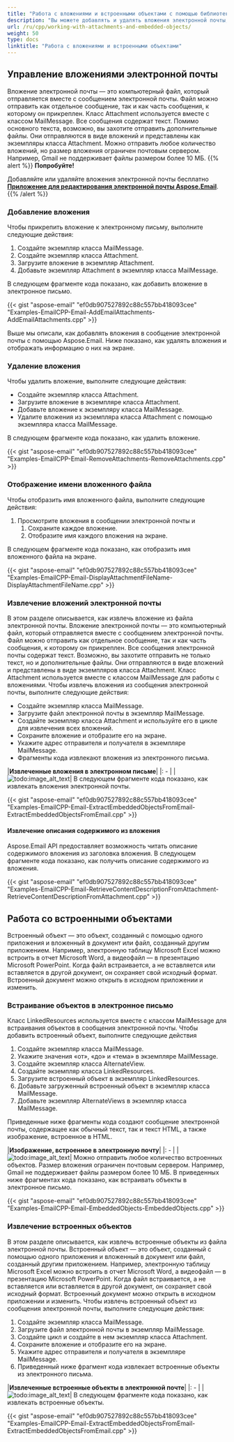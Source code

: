 ```yaml
---
title: "Работа с вложениями и встроенными объектами с помощью библиотеки C++ Email Parser"
description: "Вы можете добавлять и удалять вложения электронной почты, отображать имя файла вложений и работать со встроенными объектами с помощью API библиотеки C++ Email Parser Library."
url: /ru/cpp/working-with-attachments-and-embedded-objects/
weight: 50
type: docs
linktitle: "Работа с вложениями и встроенными объектами"
---
```


## **Управление вложениями электронной почты**
Вложение электронной почты — это компьютерный файл, который отправляется вместе с сообщением электронной почты. Файл можно отправить как отдельное сообщение, так и как часть сообщения, к которому он прикреплен. Класс Attachment используется вместе с классом MailMessage. Все сообщения содержат текст. Помимо основного текста, возможно, вы захотите отправить дополнительные файлы. Они отправляются в виде вложений и представлены как экземпляры класса Attachment. Можно отправить любое количество вложений, но размер вложения ограничен почтовым сервером. Например, Gmail не поддерживает файлы размером более 10 МБ.
{{% alert %}}
**Попробуйте!**

Добавляйте или удаляйте вложения электронной почты бесплатно [**Приложение для редактирования электронной почты Aspose.Email**](https://products.aspose.app/email/ru/editor).
{{% /alert %}}
### **Добавление вложения**
Чтобы прикрепить вложение к электронному письму, выполните следующие действия:

1. Создайте экземпляр класса MailMessage.
1. Создайте экземпляр класса Attachment.
1. Загрузите вложение в экземпляр Attachment.
1. Добавьте экземпляр Attachment в экземпляр класса MailMessage.

В следующем фрагменте кода показано, как добавить вложение в электронное письмо.

{{< gist "aspose-email" "ef0db907527892c88c557bb418093cee" "Examples-EmailCPP-Email-AddEmailAttachments-AddEmailAttachments.cpp" >}}

Выше мы описали, как добавлять вложения в сообщение электронной почты с помощью Aspose.Email. Ниже показано, как удалять вложения и отображать информацию о них на экране.

### **Удаление вложения**
Чтобы удалить вложение, выполните следующие действия:

- Создайте экземпляр класса Attachment.
- Загрузите вложение в экземпляре класса Attachment.
- Добавьте вложение к экземпляру класса MailMessage.
- Удалите вложения из экземпляра класса Attachment с помощью экземпляра класса MailMessage.

В следующем фрагменте кода показано, как удалить вложение.

{{< gist "aspose-email" "ef0db907527892c88c557bb418093cee" "Examples-EmailCPP-Email-RemoveAttachments-RemoveAttachments.cpp" >}}

### **Отображение имени вложенного файла**
Чтобы отобразить имя вложенного файла, выполните следующие действия:

1. Просмотрите вложения в сообщении электронной почты и
   1. Сохраните каждое вложение.
   1. Отобразите имя каждого вложения на экране.

В следующем фрагменте кода показано, как отобразить имя вложенного файла на экране.

{{< gist "aspose-email" "ef0db907527892c88c557bb418093cee" "Examples-EmailCPP-Email-DisplayAttachmentFileName-DisplayAttachmentFileName.cpp" >}}

### **Извлечение вложений электронной почты**
В этом разделе описывается, как извлечь вложение из файла электронной почты. Вложение электронной почты — это компьютерный файл, который отправляется вместе с сообщением электронной почты. Файл можно отправить как отдельное сообщение, так и как часть сообщения, к которому он прикреплен. Все сообщения электронной почты содержат текст. Возможно, вы захотите отправить не только текст, но и дополнительные файлы. Они отправляются в виде вложений и представлены в виде экземпляров класса Attachment. Класс Attachment используется вместе с классом MailMessage для работы с вложениями. Чтобы извлечь вложения из сообщения электронной почты, выполните следующие действия:

- Создайте экземпляр класса MailMessage.
- Загрузите файл электронной почты в экземпляр MailMessage.
- Создайте экземпляр класса Attachment и используйте его в цикле для извлечения всех вложений.
- Сохраните вложение и отобразите его на экране.
- Укажите адрес отправителя и получателя в экземпляре MailMessage.
- Фрагменты кода извлекают вложения из электронного письма.

|**Извлеченные вложения в электронном письме**|
|: - |
|![todo:image_alt_text](working-with-attachments-and-embedded-objects_1.png)|
В следующем фрагменте кода показано, как извлекать вложения электронной почты.



{{< gist "aspose-email" "ef0db907527892c88c557bb418093cee" "Examples-EmailCPP-Email-ExtractEmbeddedObjectsFromEmail-ExtractEmbeddedObjectsFromEmail.cpp" >}}
#### **Извлечение описания содержимого из вложения**
Aspose.Email API предоставляет возможность читать описание содержимого вложения из заголовка вложения. В следующем фрагменте кода показано, как получить описание содержимого из вложения.



{{< gist "aspose-email" "ef0db907527892c88c557bb418093cee" "Examples-EmailCPP-Email-RetrieveContentDescriptionFromAttachment-RetrieveContentDescriptionFromAttachment.cpp" >}}
## **Работа со встроенными объектами**
Встроенный объект — это объект, созданный с помощью одного приложения и вложенный в документ или файл, созданный другим приложением. Например, электронную таблицу Microsoft Excel можно встроить в отчет Microsoft Word, а видеофайл — в презентацию Microsoft PowerPoint. Когда файл встраивается, а не вставляется или вставляется в другой документ, он сохраняет свой исходный формат. Встроенный документ можно открыть в исходном приложении и изменить.
### **Встраивание объектов в электронное письмо**
Класс LinkedResources используется вместе с классом MailMessage для встраивания объектов в сообщения электронной почты. Чтобы добавить встроенный объект, выполните следующие действия

1. Создайте экземпляр класса MailMessage.
1. Укажите значения «от», «до» и «тема» в экземпляре MailMessage.
1. Создайте экземпляр класса AlternateView.
1. Создайте экземпляр класса LinkedResources.
1. Загрузите встроенный объект в экземпляр LinkedResources.
1. Добавьте загруженный встроенный объект в экземпляр класса MailMessage.
1. Добавьте экземпляр AlternateViews в экземпляр класса MailMessage.

Приведенные ниже фрагменты кода создают сообщение электронной почты, содержащее как обычный текст, так и текст HTML, а также изображение, встроенное в HTML.

|**Изображение, встроенное в электронную почту**|
|: - |
|![todo:image_alt_text](/plugins/servlet/confluence/placeholder/unknown-attachment)|
Можно отправить любое количество встроенных объектов. Размер вложения ограничен почтовым сервером. Например, Gmail не поддерживает файлы размером более 10 МБ. В приведенных ниже фрагментах кода показано, как встраивать объекты в электронное письмо.



{{< gist "aspose-email" "ef0db907527892c88c557bb418093cee" "Examples-EmailCPP-Email-EmbeddedObjects-EmbeddedObjects.cpp" >}}
### **Извлечение встроенных объектов**
В этом разделе описывается, как извлечь встроенные объекты из файла электронной почты. Встроенный объект — это объект, созданный с помощью одного приложения и вложенный в документ или файл, созданный другим приложением. Например, электронную таблицу Microsoft Excel можно встроить в отчет Microsoft Word, а видеофайл — в презентацию Microsoft PowerPoint. Когда файл встраивается, а не вставляется или вставляется в другой документ, он сохраняет свой исходный формат. Встроенный документ можно открыть в исходном приложении и изменить. Чтобы извлечь встроенный объект из сообщения электронной почты, выполните следующие действия:

1. Создайте экземпляр класса MailMessage.
1. Загрузите файл электронной почты в экземпляр MailMessage.
1. Создайте цикл и создайте в нем экземпляр класса Attachment.
1. Сохраните вложение и отобразите его на экране.
1. Укажите адрес отправителя и получателя в экземпляре MailMessage.
1. Приведенный ниже фрагмент кода извлекает встроенные объекты из электронного письма.

|**Извлеченные встроенные объекты в электронной почте**|
|: - |
|![todo:image_alt_text](working-with-attachments-and-embedded-objects_2.png)|
В следующем фрагменте кода показано, как извлекать встроенные объекты.



{{< gist "aspose-email" "ef0db907527892c88c557bb418093cee" "Examples-EmailCPP-Email-ExtractEmbeddedObjectsFromEmail-ExtractEmbeddedObjectsFromEmail.cpp" >}}
